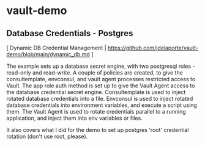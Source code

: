 # vault-demo

## Database Credentials - Postgres
[ Dynamic DB Credential Management | https://github.com/jdelaporte/vault-demo/blob/main/dynamic_db.md ]

The example sets up a database secret engine, with two postgresql roles - read-only and read-write.
A couple of policies are created, to give the consultemplate, envconsul, and vault agent processes restricted access to Vault.
The app role auth method is set up to give the Vault Agent access to the database credential secret engine.
Consultemplate is used to inject rotated database credentials into a file.
Envconsul is used to inject rotated database credentials into environment variables, and execute a script using them.
The Vault Agent is used to rotate credentials parallel to a running application, and inject them into env variables or files.

It also covers what I did for the demo to set up postgres 'root' credential rotation (don't use root, please).
